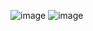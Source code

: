 ![image](https://github.com/Mtoala99/SistemadeMenus/assets/169227680/c93b9a02-c9c9-4e38-af1d-3a485d6af8fa)
![image](https://github.com/Mtoala99/SistemadeMenus/assets/169227680/e272e354-6b0b-4b59-82db-bdde46dd017e)
